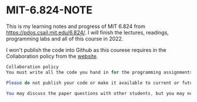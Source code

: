 # MIT-6.824-NOTE
This is my learning notes and progress of MIT 6.824 from https://pdos.csail.mit.edu/6.824/. I will finish the lectures, readings, programming labs and all of this course in 2022.

I won't publish the code into Github as this courese requires in the Collaboration policy from the [website](https://pdos.csail.mit.edu/6.824/general.html).
```java
Collaboration policy
You must write all the code you hand in for the programming assignments, except for code that we give you as part of the assignment. You are not allowed to look at anyone else's solution. You may discuss the assignments with other students, but you may not look at or use each other's code.

Please do not publish your code or make it available to current or future 6.824 students. github.com repositories are public by default, so please don't put your code there unless you make the repository private. You may find it convenient to use MIT's GitHub, but be sure to create a private repository.

You may discuss the paper questions with other students, but you may not look at other students' answers. You must write your answers yourself.

```

